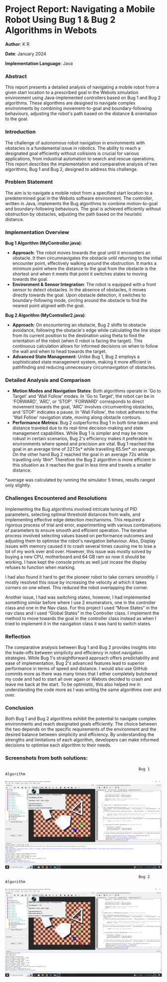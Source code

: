 # Project Report: Navigating a Mobile Robot Using Bug 1 & Bug 2 Algorithms in Webots

**Author**: K R 

**Date**: January 2024

**Implementation Language**: Java

### Abstract

This report presents a detailed analysis of navigating a mobile robot from a given start location to a prescribed goal in the Webots simulation environment using Java-implemented controllers based on Bug 1 and Bug 2 algorithms. These algorithms are designed to navigate complex environments by combining movement-to-goal and boundary-following behaviours, adjusting the robot's path based on the distance & orientation to the goal.

### Introduction

The challenge of autonomous robot navigation in environments with obstacles is a fundamental issue in robotics. The ability to reach a designated goal efficiently without collisions is crucial for various applications, from industrial automation to search and rescue operations. This report describes the implementation and comparative analysis of two algorithms, Bug 1 and Bug 2, designed to address this challenge.

### Problem Statement

The aim is to navigate a mobile robot from a specified start location to a predetermined goal in the Webots software environment. The controller, written in Java, implements the Bug algorithms to combine motion-to-goal and boundary-following behaviours. The goal is achieved efficiently without obstruction by obstacles, adjusting the path based on the heuristic distance.

### Implementation Overview

**Bug 1 Algorithm (MyController.java)**:

- **Approach**: The robot moves towards the goal until it encounters an obstacle. It then circumnavigates the obstacle until returning to the initial encounter point, effectively walking around the obstruction. It marks a minimum point where the distance to the goal from the obstacle is the shortest and when it meets that point it switches states to moving towards the goal.
- **Environment & Sensor Integration**: The robot is equipped with a front sensor to detect obstacles. In the absence of obstacles, it moves directly towards the goal. Upon obstacle detection, it switches to boundary-following mode, circling around the obstacle to find the nearest point aligned with the goal.

**Bug 2 Algorithm (MyController2.java)**:

- **Approach**: On encountering an obstacle, Bug 2 shifts to obstacle avoidance, following the obstacle's edge while calculating the line slope from its current position to the destination using theta to find the orientation of the robot (when 0 robot is facing the target). This continuous calculation allows for informed decisions on when to follow the wall and when to head towards the target.
- **Advanced State Management**: Unlike Bug 1, Bug 2 employs a sophisticated state management system, making it more efficient in pathfinding and reducing unnecessary circumnavigation of obstacles.

### Detailed Analysis and Comparison

- **Motion Modes and Navigation States**: Both algorithms operate in 'Go to Target' and 'Wall Follow' modes. In 'Go to Target', the robot can be in 'FORWARD', 'ARC', or 'STOP'. 'FORWARD' corresponds to direct movement towards the goal, 'ARC' involves circumventing obstacles, and 'STOP' indicates a pause. In 'Wall Follow', the robot adheres to the 'Wall Follow' navigation state, moving along obstacle contours.
- **Performance Metrics**: Bug 2 outperforms Bug 1 in both time taken and distance traveled due to its real-time decision-making and state management capabilities. While Bug 1 is simpler and may be more robust in certain scenarios, Bug 2's efficiency makes it preferable in environments where speed and precision are vital. Bug 1 reached the goal in an average time of 227.5s* while travelling 65.5m* on average. On the other hand Bug 2 reached the goal in an average 72s while travelling only 18m*. Therefore the Bug 2 algorithm is more efficient in this situation as it reaches the goal in less time and travels a smaller distance.

*average was calculated by running the simulator 5 times, results ranged only slightly.

### Challenges Encountered and Resolutions

Implementing the Bug algorithms involved intricate tuning of PID parameters, selecting optimal threshold distances from walls, and implementing effective edge detection mechanisms. This required a rigorous process of trial and error, experimenting with various combinations of parameters to ensure smooth and efficient operation. The iterative process involved selecting values based on performance outcomes and adjusting them to optimise the robot's navigation behaviour. Also, Display issues with memory caused it to crash several times causing me to lose a lot of my work over and over. However, this issue was mostly solved by buying a new CPU, motherboard and 64 GB ram so now it should be working. I have kept the console prints as well just incase the display refuses to function when marking.

I had also found it hard to get the pioneer robot to take corners smoothly. I mostly resolved this issue by increasing the velocity at which it takes corners on one wheel. This reduced the robot overlapping the corner.

Another issue, I had was switching states, however, I had implemented something similar before where I use 2 enumerators, one in the controller class and one in the Nav class. For this project I used “Move States” in the nav class and I used “Global States” in the Controller class. I  implement the method to move towards the goal in the controller class instead as when I tried to implement it in the navigation class it was hard to switch states.

### Reflection

The comparative analysis between Bug 1 and Bug 2 provides insights into the trade-offs between simplicity and efficiency in robot navigation strategies. While Bug 1's straightforward approach offers predictability and ease of implementation, Bug 2's advanced features lead to superior performance in terms of speed and distance. I would also use GitHub commits more as there was many times that I either completely butchered my code and had to start all over again or Webots decided to crash and leave me back at the start. To be optimistic, this also helped me in understanding the code more as I was writing the same algorithms over and over.

### Conclusion

Both Bug 1 and Bug 2 algorithms exhibit the potential to navigate complex environments and reach designated goals efficiently. The choice between the two depends on the specific requirements of the environment and the desired balance between simplicity and efficiency. By understanding the strengths and limitations of each algorithm, developers can make informed decisions to optimise each algorithm to their needs.

### Screenshots from both solutions:
                                                                Bug 1 Algorithm

![Untitled](Project%20Report%20Navigating%20a%20Mobile%20Robot%20Using%20Bug%201ffd9a5fe65b48c5b9e16520671d3156/Untitled.png)

                                                                Bug 2 Algorithm

![Untitled](Project%20Report%20Navigating%20a%20Mobile%20Robot%20Using%20Bug%201ffd9a5fe65b48c5b9e16520671d3156/Untitled%201.png)
